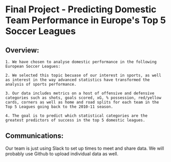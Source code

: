 # Final Project - Predicting Domestic Team Performance in Europe's Top 5 Soccer Leagues

## Overview: 

	1. We have chosen to analyse domestic performance in the following European Soccer Leagues:

	2. We selected this topic becuase of our interest in sports, as well as interest in the way advanced statistics have transformed the analysis of sports performance.
	
	3. Our data includes metrics on a host of offensive and defensive categories such as shots, goals scored, xG, % possession, red/yellow cards, corners as well as home and road splits for each team in the Top 5 Leagues going back to the 2010-11 season.

	4. The goal is to predict which statistical categories are the greatest predictors of success in the top 5 domestic leagues.

## Communications:

Our team is just using Slack to set up times to meet and share data. We will probably use Github to upload individual data as well.
